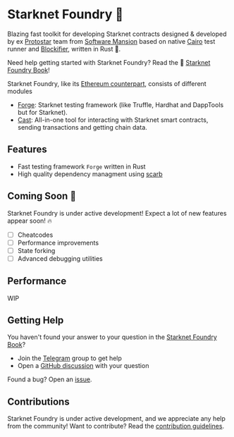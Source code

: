 # Starknet Foundry 🔨

Blazing fast toolkit for developing Starknet contracts designed & developed by
ex [Protostar](https://github.com/software-mansion/protostar) team from [Software Mansion](https://swmansion.com) based
on native [Cairo](https://github.com/starkware-libs/cairo) test runner
and [Blockifier](https://github.com/starkware-libs/blockifier), written in Rust 🦀.

Need help getting started with Starknet Foundry? Read the
📖 [Starknet Foundry Book](https://foundry-rs.github.io/starknet-foundry/)!

Starknet Foundry, like its [Ethereum counterpart](https://github.com/foundry-rs/foundry), consists of different modules

- [Forge](https://github.com/foundry-rs/starknet-foundry/tree/master/starknet-foundry/crates/forge): Starknet testing
  framework (like Truffle, Hardhat and DappTools but for Starknet).
- [Cast](https://github.com/foundry-rs/starknet-foundry/tree/master/starknet-foundry/crates/cast): All-in-one tool for
  interacting with Starknet smart contracts, sending transactions and getting chain data.

## Features

- Fast testing framework `Forge` written in Rust
- High quality dependency managment using [scarb](https://github.com/software-mansion/scarb)

## Coming Soon 👀

Starknet Foundry is under active development! Expect a lot of new features appear soon! 🔥

- [ ] Cheatcodes
- [ ] Performance improvements
- [ ] State forking
- [ ] Advanced debugging utilities

## Performance

WIP

## Getting Help

You haven't found your answer to your question in
the [Starknet Foundry Book](https://foundry-rs.github.io/starknet-foundry/)?

[//]: # (TODO add tg group and gh discussions)

- Join the [Telegram](TODO) group to get help
- Open a [GitHub discussion](TODO) with your question

Found a bug? Open an [issue](https://github.com/foundry-rs/starknet-foundry/issues).

## Contributions

Starknet Foundry is under active development, and we appreciate any help from the community! Want to contribute? Read
the [contribution guidelines](./CONTRIBUTING.md).